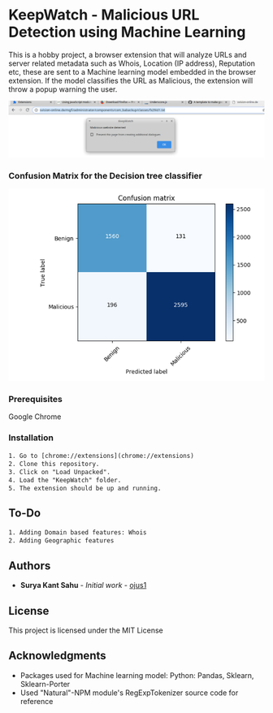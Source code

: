 # KeepWatch - Malicious URL Detection using Machine Learning

This is a hobby project, a browser extension that will analyze URLs and server related metadata such as Whois, Location (IP address), Reputation etc, these are sent to a Machine learning model embedded in the browser extension. If the model classifies the URL as Malicious, the extension will throw a popup warning the user.

![Screen Shot](./example.png?raw=true)

### Confusion Matrix for the Decision tree classifier
![Confusion Matrix](./DecisionTreeCNF.png?raw=true)

### Prerequisites

Google Chrome


### Installation

    1. Go to [chrome://extensions](chrome://extensions)
    2. Clone this repository.
    3. Click on "Load Unpacked".
    4. Load the "KeepWatch" folder.
    5. The extension should be up and running.

## To-Do
    1. Adding Domain based features: Whois
    2. Adding Geographic features


## Authors

* **Surya Kant Sahu** - *Initial work* - [ojus1](https://github.com/ojus1)


## License

This project is licensed under the MIT License

## Acknowledgments

* Packages used for Machine learning model: Python: Pandas, Sklearn, Sklearn-Porter
* Used "Natural"-NPM module's RegExpTokenizer source code for reference